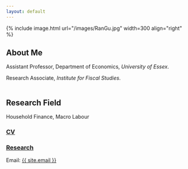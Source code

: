 ```yaml
---
layout: default
---
```


{% include image.html url="/images/RanGu.jpg" width=300 align="right" %}
<br>

## About Me
Assistant Professor, Department of Economics, *University of Essex*.      

Research Associate, *Institute for Fiscal Studies*.    
<br/>

## Research Field
Household Finance, Macro Labour
<br/>

### [CV](https://drive.google.com/file/d/1CxtcSsPBSsJIAqw-mH986dI93GF8yXxB/view?usp=drive_link)

### [Research](/research/index.html)

Email: <a href="mailto:{{ site.email }}">{{ site.email }}</a>
